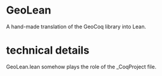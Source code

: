 # GeoLean

A hand-made translation of the GeoCoq library into Lean.

# technical details
GeoLean.lean somehow plays the role of the _CoqProject file.
